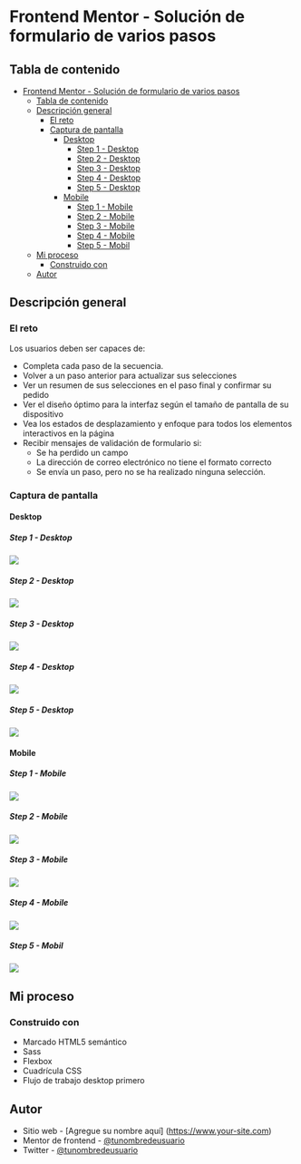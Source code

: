 # Frontend Mentor - Solución de formulario de varios pasos

## Tabla de contenido


- [Frontend Mentor - Solución de formulario de varios pasos](#frontend-mentor---solución-de-formulario-de-varios-pasos)
  - [Tabla de contenido](#tabla-de-contenido)
  - [Descripción general](#descripción-general)
    - [El reto](#el-reto)
    - [Captura de pantalla](#captura-de-pantalla)
      - [Desktop](#desktop)
        - [Step 1 - Desktop](#step-1---desktop)
        - [Step 2 - Desktop](#step-2---desktop)
        - [Step 3 - Desktop](#step-3---desktop)
        - [Step 4 - Desktop](#step-4---desktop)
        - [Step 5 - Desktop](#step-5---desktop)
      - [Mobile](#mobile)
        - [Step 1 - Mobile](#step-1---mobile)
        - [Step 2 - Mobile](#step-2---mobile)
        - [Step 3 - Mobile](#step-3---mobile)
        - [Step 4 - Mobile](#step-4---mobile)
        - [Step 5 - Mobil](#step-5---mobil)
  - [Mi proceso](#mi-proceso)
    - [Construido con](#construido-con)
  - [Autor](#autor)


## Descripción general

### El reto

Los usuarios deben ser capaces de:

- Completa cada paso de la secuencia.
- Volver a un paso anterior para actualizar sus selecciones
- Ver un resumen de sus selecciones en el paso final y confirmar su pedido
- Ver el diseño óptimo para la interfaz según el tamaño de pantalla de su dispositivo
- Vea los estados de desplazamiento y enfoque para todos los elementos interactivos en la página
- Recibir mensajes de validación de formulario si:
    - Se ha perdido un campo
    - La dirección de correo electrónico no tiene el formato correcto
    - Se envía un paso, pero no se ha realizado ninguna selección.

### Captura de pantalla

#### Desktop

##### Step 1 - Desktop
![](./design/Desktop-step_1.png)
##### Step 2 - Desktop
![](./design/Desktop-step_2.png)
##### Step 3 - Desktop
![](./design/Desktop-step_3.png)
##### Step 4 - Desktop
![](./design/Desktop-step_4.png)
##### Step 5 - Desktop
![](./design/Desktop-step_5.png)

#### Mobile
##### Step 1 - Mobile
![](./design/Mobile-step_1.png)
##### Step 2 - Mobile
![](./design/Mobile-step_2.png)
##### Step 3 - Mobile
![](./design/Mobile-step_3.png)
##### Step 4 - Mobile
![](./design/Mobile-step_4.png)
##### Step 5 - Mobil
![](./design/Mobile-step_5.png)


## Mi proceso

### Construido con

- Marcado HTML5 semántico
- Sass
- Flexbox
- Cuadrícula CSS
- Flujo de trabajo desktop primero

## Autor

- Sitio web - [Agregue su nombre aquí] (https://www.your-site.com)
- Mentor de frontend - [@tunombredeusuario](https://www.frontendmentor.io/profile/tunombredeusuario)
- Twitter - [@tunombredeusuario](https://www.twitter.com/tunombredeusuario)

